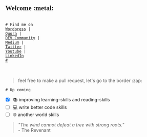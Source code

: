 <h2 style="font-family:Consolas;align:center;">Welcome :metal: </h2>

<code>
# Find me on
<a href="http://www.wordpress.com">Wordpress</a> | 
<a href="http://www.quora.com">Quora</a> | 
<a href="http://www.dev.to">DEV Community</a> | 
<a href="http://www.medium.com">Medium</a> | 
<a href="http://www.twitter.com/gema_naranyala">Twitter</a> | 
<a href="http://www.youtube.com">Youtube</a> | 
<a href="http://www.linkedin.com">LinkedIn</a>
<a href="#">#</a>
</code>
<br><br>
<blockquote>feel free to make a pull request, let's go to the border :zap: </blockquote>

<code># Up coming</code>
- [x] :books: improving learning-skills and reading-skills 
- [ ] :computer: write better code skills
- [ ] :globe_with_meridians: another world skills

<!-- <code># Some of badge collection</code><br> -->

<blockquote>
<i>"The wind cannot defeat a tree with strong roots."</i><br>
- The Revenant
</blockquote>
